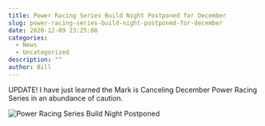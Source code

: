```yaml
---
title: Power Racing Series Build Night Postponed for December
slug: power-racing-series-build-night-postponed-for-december
date: 2020-12-09 23:25:08
categories:
  - News
  - Uncategorized
description: ""
author: Bill
---
```



UPDATE! I have just learned the Mark is Canceling December Power Racing Series in an abundance of caution.

![Power Racing Series Build Night Postponed](/uploads/2020/12/gif.gif)

